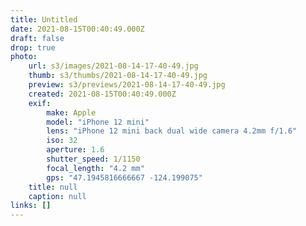 ```yaml
---
title: Untitled
date: 2021-08-15T00:40:49.000Z
draft: false
drop: true
photo:
    url: s3/images/2021-08-14-17-40-49.jpg
    thumb: s3/thumbs/2021-08-14-17-40-49.jpg
    preview: s3/previews/2021-08-14-17-40-49.jpg
    created: 2021-08-15T00:40:49.000Z
    exif:
        make: Apple
        model: "iPhone 12 mini"
        lens: "iPhone 12 mini back dual wide camera 4.2mm f/1.6"
        iso: 32
        aperture: 1.6
        shutter_speed: 1/1150
        focal_length: "4.2 mm"
        gps: "47.1945816666667 -124.199075"
    title: null
    caption: null
links: []
---
```

